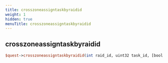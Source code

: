```yaml
---
title: crosszoneassigntaskbyraidid
weight: 1
hidden: true
menuTitle: crosszoneassigntaskbyraidid
---
```

## crosszoneassigntaskbyraidid
```perl
$quest->crosszoneassigntaskbyraidid(int raid_id, uint32 task_id, [bool enforce_level_requirement = false])
```
